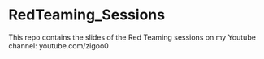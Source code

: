# RedTeaming_Sessions
This repo contains the slides of the Red Teaming sessions on my Youtube channel: youtube.com/zigoo0
